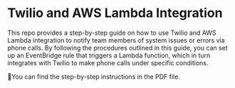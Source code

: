 # Twilio and AWS Lambda Integration
This repo provides a step-by-step guide on 
how to use Twilio and AWS Lambda integration to 
notify team members of system issues or errors via 
phone calls. By following the procedures outlined 
in this guide, you can set up an EventBridge rule 
that triggers a Lambda function, which in turn 
integrates with Twilio to make phone calls under 
specific conditions.

🌟You can find the step-by-step instructions in the PDF file.



